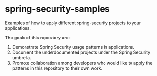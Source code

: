 # spring-security-samples

Examples of how to apply different spring-security projects to your applications.

The goals of this repository are:

1. Demonstrate Spring Security usage patterns in applications.
1. Document the underdocumented projects under the Spring Security umbrella.
1. Promote collaboration among developers who would like to apply the patterns in this repository to their own work.
